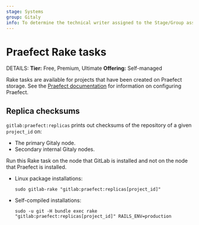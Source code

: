 ```yaml
---
stage: Systems
group: Gitaly
info: To determine the technical writer assigned to the Stage/Group associated with this page, see https://handbook.gitlab.com/handbook/product/ux/technical-writing/#assignments
---
```


# Praefect Rake tasks

DETAILS:
**Tier:** Free, Premium, Ultimate
**Offering:** Self-managed

Rake tasks are available for projects that have been created on Praefect storage. See the
[Praefect documentation](../gitaly/praefect.md) for information on configuring Praefect.

## Replica checksums

`gitlab:praefect:replicas` prints out checksums of the repository of a given `project_id` on:

- The primary Gitaly node.
- Secondary internal Gitaly nodes.

Run this Rake task on the node that GitLab is installed and not on the node that Praefect is installed.

- Linux package installations:

  ```shell
  sudo gitlab-rake "gitlab:praefect:replicas[project_id]"
  ```

- Self-compiled installations:

  ```shell
  sudo -u git -H bundle exec rake "gitlab:praefect:replicas[project_id]" RAILS_ENV=production
  ```
